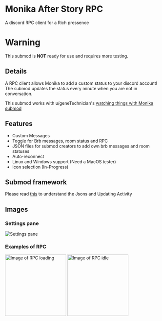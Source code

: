 # Monika After Story RPC
A discord RPC client for a Rich pressence

# Warning
This submod is **NOT** ready for use and requires more testing.

## Details
A RPC client allows Monika to add a custom status to your discord account! The submod updates the status every minute when you are not in conversation.

This submod works with u/geneTechnician's [watching things with Monika submod](https://www.reddit.com/r/MASFandom/comments/t1fn56/updated_the_watching_things_with_monika_submods/)

## Features

- Custom Messages
- Toggle for Brb messages, room status and RPC
- JSON files for submod creators to add own brb messages and room statuses
- Auto-reconnect
- Linux and Windows support (Need a MacOS tester)
- Icon selection (In-Progress)

## Submod framework

Please read [this](https://github.com/ImKventis/MONRPC/blob/main/JSOHELP.MD) to understand the Jsons and Updating Activity

## Images

### Settings pane
<img src="https://imgur.com/EW7Pknw.jpg" alt="Settings pane">

### Examples of RPC

<img src="https://imgur.com/SRUdpi9.jpg" alt="Image of RPC loading" style="width:200px;">
<img src="https://imgur.com/KsxTANN.jpg" alt="Image of RPC idle" style="width:200px;">

